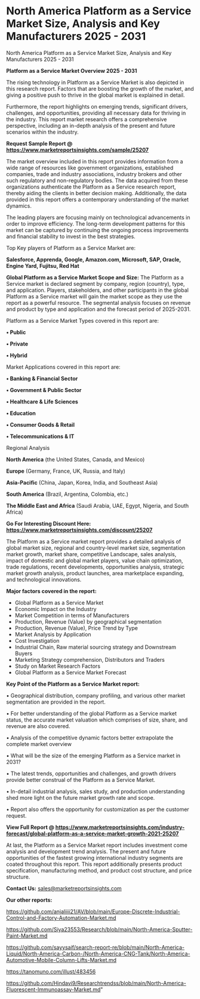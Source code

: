 # North America Platform as a Service Market Size, Analysis and Key Manufacturers 2025 - 2031
North America Platform as a Service Market Size, Analysis and Key Manufacturers 2025 - 2031

<Strong> Platform as a Service Market Overview 2025 - 2031</strong>

The rising technology in Platform as a Service Market is also depicted in this research report. Factors that are boosting the growth of the market, and giving a positive push to thrive in the global market is explained in detail.

Furthermore, the report highlights on emerging trends, significant drivers, challenges, and opportunities, providing all necessary data for thriving in the industry. This report market research offers a comprehensive perspective, including an in-depth analysis of the present and future scenarios within the industry.

<strong>Request Sample Report @ <a href=https://www.marketreportsinsights.com/sample/25207>https://www.marketreportsinsights.com/sample/25207</a></strong>

The market overview included in this report provides information from a wide range of resources like government organizations, established companies, trade and industry associations, industry brokers and other such regulatory and non-regulatory bodies. The data acquired from these organizations authenticate the Platform as a Service research report, thereby aiding the clients in better decision making. Additionally, the data provided in this report offers a contemporary understanding of the market dynamics.

The leading players are focusing mainly on technological advancements in order to improve efficiency. The long-term development patterns for this market can be captured by continuing the ongoing process improvements and financial stability to invest in the best strategies.

Top Key players of Platform as a Service Market are:

<strong>Salesforce, Apprenda, Google, Amazon.com, Microsoft, SAP, Oracle, Engine Yard, Fujitsu, Red Hat</strong>

<strong><b>Global Platform as a Service Market Scope and Size:</b></strong>
The Platform as a Service market is declared segment by company, region (country), type, and application. Players, stakeholders, and other participants in the global Platform as a Service market will gain the market scope as they use the report as a powerful resource. The segmental analysis focuses on revenue and product by type and application and the forecast period of 2025-2031.

Platform as a Service Market Types covered in this report are:

<strong>• Public

• Private

• Hybrid</strong>

Market Applications covered in this report are:

<strong>• Banking & Financial Sector

• Government & Public Sector

• Healthcare & Life Sciences

• Education

• Consumer Goods & Retail

• Telecommunications & IT</strong> 

Regional Analysis

<strong>North America</strong> (the United States, Canada, and Mexico)

<strong>Europe</strong> (Germany, France, UK, Russia, and Italy)

<strong>Asia-Pacific</strong> (China, Japan, Korea, India, and Southeast Asia)

<strong>South America</strong> (Brazil, Argentina, Colombia, etc.)

<strong>The Middle East and Africa</strong> (Saudi Arabia, UAE, Egypt, Nigeria, and South Africa)

<strong>Go For Interesting Discount Here: <a href=https://www.marketreportsinsights.com/discount/25207>https://www.marketreportsinsights.com/discount/25207</a></strong>

The Platform as a Service market report provides a detailed analysis of global market size, regional and country-level market size, segmentation market growth, market share, competitive Landscape, sales analysis, impact of domestic and global market players, value chain optimization, trade regulations, recent developments, opportunities analysis, strategic market growth analysis, product launches, area marketplace expanding, and technological innovations.

<strong><b>Major factors covered in the report:</b></strong>
<ul>
  <li>Global Platform as a Service Market </li>
  <li>Economic Impact on the Industry</li>
  <li>Market Competition in terms of Manufacturers</li>
  <li>Production, Revenue (Value) by geographical segmentation</li>
  <li>Production, Revenue (Value), Price Trend by Type</li>
  <li>Market Analysis by Application</li>
  <li>Cost Investigation</li>
  <li>Industrial Chain, Raw material sourcing strategy and Downstream Buyers</li>
  <li>Marketing Strategy comprehension, Distributors and Traders</li>
  <li>Study on Market Research Factors</li>
  <li>Global Platform as a Service Market Forecast</li>
</ul>

<strong><b>Key Point of the Platform as a Service Market report:</b></strong>

• Geographical distribution, company profiling, and various other market segmentation are provided in the report.

• For better understanding of the global Platform as a Service market status, the accurate market valuation which comprises of size, share, and revenue are also covered.

• Analysis of the competitive dynamic factors better extrapolate the complete market overview

• What will be the size of the emerging Platform as a Service market in 2031?

• The latest trends, opportunities and challenges, and growth drivers provide better construal of the Platform as a Service Market.

• In-detail industrial analysis, sales study, and production understanding shed more light on the future market growth rate and scope.

• Report also offers the opportunity for customization as per the customer request.

<strong><b>View Full Report @ <a href=https://www.marketreportsinsights.com/industry-forecast/global-platform-as-a-service-market-growth-2021-25207>https://www.marketreportsinsights.com/industry-forecast/global-platform-as-a-service-market-growth-2021-25207</a></b></strong>


At last, the Platform as a Service Market report includes investment come analysis and development trend analysis. The present and future opportunities of the fastest growing international industry segments are coated throughout this report. This report additionally presents product specification, manufacturing method, and product cost structure, and price structure.

<strong>Contact Us:</strong>
sales@marketreportsinsights.com

<strong>Our other reports:</strong>

<a href=https://github.com/anjaliiii21/AV/blob/main/Europe-Discrete-Industrial-Control-and-Factory-Automation-Market.md>https://github.com/anjaliiii21/AV/blob/main/Europe-Discrete-Industrial-Control-and-Factory-Automation-Market.md</a>

<a href=https://github.com/Siya23553/Research/blob/main/North-America-Sputter-Paint-Market.md>https://github.com/Siya23553/Research/blob/main/North-America-Sputter-Paint-Market.md</a>

<a href=https://github.com/sayysaif/search-report-re/blob/main/North-America-Liquid/North-America-Carbon-/North-America-CNG-Tank/North-America-Automotive-Mobile-Column-Lifts-Market.md>https://github.com/sayysaif/search-report-re/blob/main/North-America-Liquid/North-America-Carbon-/North-America-CNG-Tank/North-America-Automotive-Mobile-Column-Lifts-Market.md</a>

<a href=https://tanomuno.com/illust/483456>https://tanomuno.com/illust/483456</a>

<a href=https://github.com/Hindavi9/Researchtrendss/blob/main/North-America-Fluorescent-Immunoassay-Market.md>https://github.com/Hindavi9/Researchtrendss/blob/main/North-America-Fluorescent-Immunoassay-Market.md</a>"
